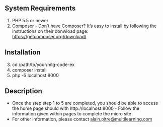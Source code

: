 System Requirements
---
1. PHP 5.5 or newer
2. Composer - Don’t have Composer? It’s easy to install by following the instructions on their donwload page: https://getcomposer.org/download/

Installation
---
3. cd /path/to/your/mlg-code-ex
4. composer install
5. php -S localhost:8000

Description
---
- Once the step step 1 to 5 are completed, you should be able to access the home page should with http://localhost:8000 - Follow the information given within pages to complete the micro site
- For other information, please contact alain.pitre@multilearning.com